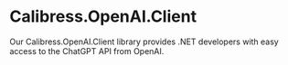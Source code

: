 # Calibress.OpenAI.Client
Our Calibress.OpenAI.Client library provides .NET developers with easy access to the ChatGPT API from OpenAI. 
